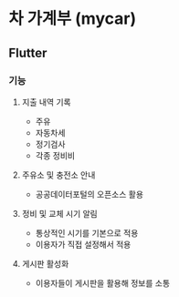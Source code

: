 # 차 가계부 (mycar)

## Flutter


### 기능
1. 지출 내역 기록
   - 주유
   - 자동차세
   - 정기검사
   - 각종 정비비


2. 주유소 및 충전소 안내
   - 공공데이터포털의 오픈소스 활용


3. 정비 및 교체 시기 알림
   - 통상적인 시기를 기본으로 적용
   - 이용자가 직접 설정해서 적용


4. 게시판 활성화
   - 이용자들이 게시판을 활용해 정보를 소통


